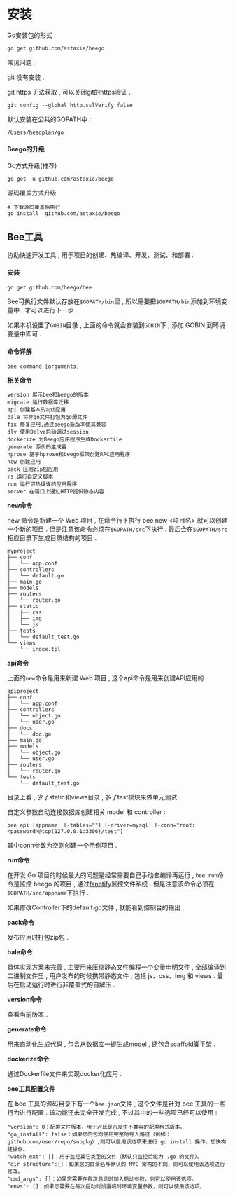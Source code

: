 # 安装

Go安装包的形式 :

```
go get github.com/astaxie/beego
```

常见问题 :

git 没有安装 .

git https 无法获取 , 可以关闭git的https验证 .

```
git config --global http.sslVerify false
```

默认安装在公共的GOPATH中 :

```
/Users/headplan/go
```

#### Beego的升级

Go方式升级\(推荐\)

```
go get -u github.com/astaxie/beego
```

源码覆盖方式升级

```
# 下载源码覆盖后执行
go install  github.com/astaxie/beego
```

## Bee工具

协助快速开发工具 , 用于项目的创建、热编译、开发、测试、和部署 .

#### 安装

```
go get github.com/beego/bee
```

Bee可执行文件默认存放在`$GOPATH/bin`里 , 所以需要把`$GOPATH/bin`添加到环境变量中 , 才可以进行下一步 .

如果本机设置了`GOBIN`目录 , 上面的命令就会安装到`GOBIN`下 , 添加 GOBIN 到环境变量中即可 .

#### 命令详解

```
bee command [arguments]
```

**相关命令**

```
version 展示bee和beego的版本
migrate 运行数据库迁移
api 创建基本的api应用
bale 将非go文件打包为go源文件
fix 修复应用,通过beego新版本使其兼容
dlv 使用Delve启动调试session
dockerize 为Beego应用程序生成Dockerfile
generate 源代码生成器
hprose 基于hprose和beego框架创建RPC应用程序
new 创建应用
pack 压缩zip包应用
rs 运行自定义脚本
run 运行可热编译的应用程序
server 在端口上通过HTTP提供静态内容
```

**new命令**

new 命令是新建一个 Web 项目 , 在命令行下执行 bee new &lt;项目名&gt; 就可以创建一个新的项目 . 但是注意该命令必须在`$GOPATH/src`下执行 . 最后会在`$GOPATH/src`相应目录下生成目录结构的项目 .

```
myproject
├── conf
│   └── app.conf
├── controllers
│   └── default.go
├── main.go
├── models
├── routers
│   └── router.go
├── static
│   ├── css
│   ├── img
│   └── js
├── tests
│   └── default_test.go
└── views
    └── index.tpl
```

**api命令**

上面的`new`命令是用来新建 Web 项目 , 这个api命令是用来创建API应用的 .

```
apiproject
├── conf
│   └── app.conf
├── controllers
│   └── object.go
│   └── user.go
├── docs
│   └── doc.go
├── main.go
├── models
│   └── object.go
│   └── user.go
├── routers
│   └── router.go
└── tests
    └── default_test.go
```

目录上看 , 少了static和views目录 , 多了test模块来做单元测试 .

自定义参数自动连接数据库创建相关 model 和 controller :

```
bee api [appname] [-tables=""] [-driver=mysql] [-conn="root:<password>@tcp(127.0.0.1:3306)/test"]
```

其中conn参数为空则创建一个示例项目 .

**run命令**

在开发 Go 项目的时候最大的问题是经常需要自己手动去编译再运行 , `bee run`命令是监控 beego 的项目 , 通过[fsnotify](https://github.com/howeyc/fsnotify)监控文件系统 . 但是注意该命令必须在`$GOPATH/src/appname`下执行 .

如果修改Controller下的default.go文件 , 就能看到控制台的输出 .

**pack命令**

发布应用时打包zip包 .

**bale命令**

具体实现方案未完善 , 主要用来压缩静态文件编程一个变量申明文件 , 全部编译到二进制文件里 , 用户发布的时候携带静态文件 , 包括 js、css、img 和 views . 最后在启动运行时进行非覆盖式的自解压 .

**version命令**

查看当前版本 .

**generate命令**

用来自动化生成代码 , 包含从数据库一键生成model , 还包含scaffold脚手架 .

**dockerize命令**

通过Dockerfile文件来实现docker化应用 . 

**bee工具配置文件**

在 bee 工具的源码目录下有一个`bee.json`文件 , 这个文件是针对 bee 工具的一些行为进行配置 . 该功能还未完全开发完成 , 不过其中的一些选项已经可以使用 : 

```
"version": 0：配置文件版本，用于对比是否发生不兼容的配置格式版本。
"go_install": false：如果您的包均使用完整的导入路径（例如：github.com/user/repo/subpkg）,则可以启用该选项来进行 go install 操作，加快构建操作。
"watch_ext": []：用于监控其它类型的文件（默认只监控后缀为 .go 的文件）。
"dir_structure":{}：如果您的目录名与默认的 MVC 架构的不同，则可以使用该选项进行修改。
"cmd_args": []：如果您需要在每次启动时加入启动参数，则可以使用该选项。
"envs": []：如果您需要在每次启动时设置临时环境变量参数，则可以使用该选项。
```



